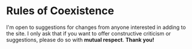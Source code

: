 # Rules of Coexistence
I'm open to suggestions for changes from anyone interested in adding to the site. I only ask that if you want to offer constructive criticism or suggestions, please do so with **mutual respect**.
**Thank you!**
